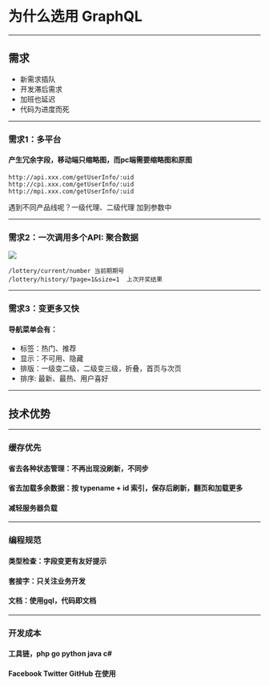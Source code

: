 # 为什么选用 GraphQL
---

## 需求
- 新需求插队
- 开发滞后需求
- 加班也延迟
- 代码为进度而死

---

### 需求1：多平台

#### 产生冗余字段，移动端只缩略图，而pc端需要缩略图和原图
```
http://api.xxx.com/getUserInfo/:uid
http://cpi.xxx.com/getUserInfo/:uid
http://mpi.xxx.com/getUserInfo/:uid
```
遇到不同产品线呢？一级代理、二级代理
加到参数中

---

### 需求2：一次调用多个API: 聚合数据
![](lottery_header.png)

```
/lottery/current/number 当前期期号
/lottery/history/?page=1&size=1  上次开奖结果
```

---

### 需求3：变更多又快
#### 导航菜单会有：
- 标签：热门、推荐
- 显示：不可用、隐藏
- 排版：一级变二级，二级变三级，折叠，首页与次页
- 排序: 最新、最热、用户喜好

---

## 技术优势
---

### 缓存优先
#### 省去各种状态管理：不再出现没刷新，不同步
#### 省去加载多余数据：按 typename + id 索引，保存后刷新，翻页和加载更多
#### 减轻服务器负载

---

### 编程规范
#### 类型检查：字段变更有友好提示
#### 套接字：只关注业务开发
#### 文档：使用gql，代码即文档

---

### 开发成本
#### 工具链，php go python java c#
#### Facebook Twitter GitHub 在使用

